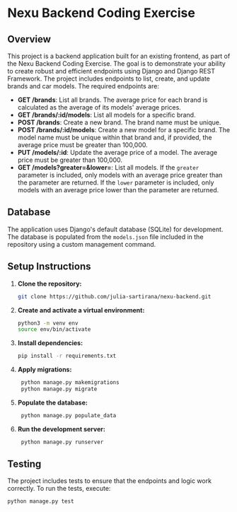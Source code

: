 # Nexu Backend Coding Exercise

## Overview

This project is a backend application built for an existing frontend, as part of the Nexu Backend Coding Exercise. The goal is to demonstrate your ability to create robust and efficient endpoints using Django and Django REST Framework. The project includes endpoints to list, create, and update brands and car models.
The required endpoints are:

- **GET /brands**: List all brands. The average price for each brand is calculated as the average of its models' average prices.
- **GET /brands/:id/models**: List all models for a specific brand.
- **POST /brands**: Create a new brand. The brand name must be unique.
- **POST /brands/:id/models**: Create a new model for a specific brand. The model name must be unique within that brand and, if provided, the average price must be greater than 100,000.
- **PUT /models/:id**: Update the average price of a model. The average price must be greater than 100,000.
- **GET /models?greater=&lower=**: List all models. If the `greater` parameter is included, only models with an average price greater than the parameter are returned. If the `lower` parameter is included, only models with an average price lower than the parameter are returned.

## Database

The application uses Django's default database (SQLite) for development. The database is populated from the `models.json` file included in the repository using a custom management command.

## Setup Instructions

1. **Clone the repository:**
   ```bash
   git clone https://github.com/julia-sartirana/nexu-backend.git
   ```
2. **Create and activate a virtual environment:**
   ```bash
   python3 -m venv env
   source env/bin/activate
   ```
3. **Install dependencies:**
   ```bash
   pip install -r requirements.txt
   ```
4. **Apply migrations:**
   ```bash
    python manage.py makemigrations
    python manage.py migrate
   ```
5. **Populate the database:**
   ```bash
    python manage.py populate_data
   ```
6. **Run the development server:**
   ```bash
    python manage.py runserver
   ```

## Testing

The project includes tests to ensure that the endpoints and logic work correctly. To run the tests, execute:

```bash
python manage.py test
```
